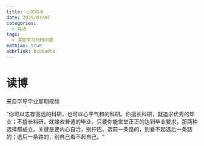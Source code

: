 ```yaml
---
title: 心灵鸡汤
date: 2025/03/07
categories:
  - 鸡汤
tags:
  - 深度学习代码问题
mathjax: true
abbrlink: bc08a054
---
```


# 读博

来自毕导毕业那期视频

”你可以志存高远的科研，也可以心平气和的科研。你擅长科研，就追求优秀的毕业；不擅长科研，就接收普通的毕业。只要你能堂堂正正的达到毕业要求，那两种选择都成立。关键是要内心自洽，别拧巴。选前一条路的，别看不起选后一条路的；选后一条路的，别自己看不起自己。“